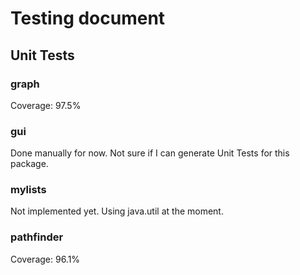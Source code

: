 # Testing document


## Unit Tests
### graph
Coverage: 97.5%
### gui
Done manually for now. Not sure if I can generate Unit Tests for this package.
### mylists
Not implemented yet. Using java.util at the moment.
### pathfinder
Coverage: 96.1%